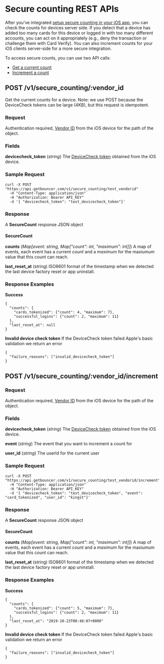 # Secure counting REST APIs

After you've integrated [setup secure counting in your iOS app](https://github.com/getbouncer/apidocs/blob/master/server/secure_counting_ios.md), you can check the counts for devices server side. If you detect that a device has added too many cards for this device or logged in with too many different accounts, you can act on it appropriately \(e.g., deny the transaction or challenge them with Card Verify\). You can also increment counts for your iOS clients server-side for a more secure integration.

To access secure counts, you can use two API calls:

* [Get a current count]()
* [Increment a count]()

## POST /v1/secure\_counting/:vendor\_id

Get the current counts for a device. Note: we use POST because the DeviceCheck tokens can be large \(4KB\), but this request is idempotent.

### Request

Authentication required, [Vendor ID](https://developer.apple.com/documentation/uikit/uidevice/1620059-identifierforvendor) from the iOS device for the path of the object.

### Fields

**devicecheck\_token** \(_string_\) The [DeviceCheck token](https://developer.apple.com/documentation/devicecheck/dcdevice/2902276-generatetoken) obtained from the iOS device.

### Sample Request

```text
curl -X POST "https://api.getbouncer.com/v1/secure_counting/test_vendorid"
  -H "Content-Type: application/json"
  -H "Authorization: Bearer API_KEY"
  -d '{ "devicecheck_token": "test_devicecheck_token"}'
```

### Response

A **SecureCount** response JSON object

#### SecureCount

**counts** \(_Map\[event: string, Map\["count": int, "maximum": int\]\]_\) A map of events, each event has a current _count_ and a _maximum_ for the maxiumum value that this count can reach.

**last\_reset\_at** \(string\) ISO8601 format of the timestamp when we detected the last device factory reset or app uninstall.

### Response Examples

**Success**

```text
{
  "counts": {
    "cards_tokenized": {"count": 4, "maximum": 7},
    "successful_logins": {"count": 2, "maximum": 11}
  },
  "last_reset_at": null
}
```

**Invalid device check token** If the DeviceCheck token failed Apple's basic validation we return an error

```text
{
  "failure_reasons": ["invalid_devicecheck_token"]
}
```

## POST /v1/secure\_counting/:vendor\_id/increment

### Request

Authentication required, [Vendor ID](https://developer.apple.com/documentation/uikit/uidevice/1620059-identifierforvendor) from the iOS device for the path of the object.

### Fields

**devicecheck\_token** \(_string_\) The [DeviceCheck token](https://developer.apple.com/documentation/devicecheck/dcdevice/2902276-generatetoken) obtained from the iOS device.

**event** \(_string_\) The event that you want to increment a count for

**user\_id** \(_string_\) The userId for the current user

### Sample Request

```text
curl -X POST "https://api.getbouncer.com/v1/secure_counting/test_vendorid/increment"
  -H "Content-Type: application/json"
  -H "Authorization: Bearer API_KEY"
  -d '{ "devicecheck_token": "test_devicecheck_token", "event": "card_tokenized", "user_id": "kingst"}'
```

### Response

A **SecureCount** response JSON object

#### SecureCount

**counts** \(_Map\[event: string, Map\["count": int, "maximum": int\]\]_\) A map of events, each event has a current _count_ and a _maximum_ for the maxiumum value that this count can reach.

**last\_reset\_at** \(string\) ISO8601 format of the timestamp when we detected the last device factory reset or app uninstall.

### Response Examples

**Success**

```text
{
  "counts": {
    "cards_tokenized": {"count": 5, "maximum": 7},
    "successful_logins": {"count": 2, "maximum": 11}
  },
  "last_reset_at": "2019-10-23T00:48:07+0000"
}
```

**Invalid device check token** If the DeviceCheck token failed Apple's basic validation we return an error

```text
{
  "failure_reasons": ["invalid_devicecheck_token"]
}
```

